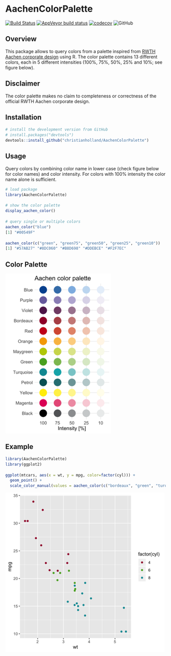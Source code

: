 # AachenColorPalette
[![Build Status](https://travis-ci.com/christianholland/AachenColorPalette.svg?branch=master)](https://travis-ci.com/christianholland/AachenColorPalette)
[![AppVeyor build status](https://ci.appveyor.com/api/projects/status/github/christianholland/AachenColorPalette?branch=master&svg=true)](https://ci.appveyor.com/project/christianholland/AachenColorPalette)
[![codecov](https://codecov.io/gh/christianholland/AachenColorPalette/branch/master/graph/badge.svg)](https://codecov.io/gh/christianholland/AachenColorPalette)
![GitHub](https://img.shields.io/github/license/christianholland/AachenColorPalette)

## Overview
This package allows to query colors from a palette inspired from [RWTH Aachen corporate design](http://www9.rwth-aachen.de/global/show_document.asp?id=aaaaaaaaaadpbhq) using R. The color palette contains 13 different colors, each in 5 different intensities (100%, 75%, 50%, 25% and 10%; see figure below). 

## Disclaimer
The color palette makes no claim to completeness or correctness of the official RWTH Aachen corporate design.

## Installation
```r
# install the development version from GitHub
# install.packages("devtools")
devtools::install_github("christianholland/AachenColorPalette")
```

## Usage
Query colors by combining color name in lower case (check figure below for color names) and color intensity. For colors with 100% intensity the color name alone is sufficient.
```r
# load package
library(AachenColorPalette)

# show the color palette
display_aachen_color()

# query single or multiple colors
aachen_color("blue")
[1] "#00549F"

aachen_color(c("green", "green75", "green50", "green25", "green10"))
[1] "#57AB27" "#8DC060" "#B8D698" "#DDEBCE" "#F2F7EC"
```

## Color Palette
<img src='man/figures/aachen_color_palette.png' align="center" height="500" />

## Example
```r
library(AachenColorPalette)
library(ggplot2)

ggplot(mtcars, aes(x = wt, y = mpg, color=factor(cyl))) +
  geom_point() +
  scale_color_manual(values = aachen_color(c("bordeaux", "green", "turquoise")))
```
<img src='man/figures/example_plot.png' align="center" height="500" />
